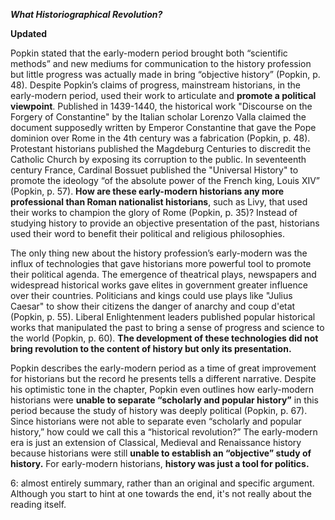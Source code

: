 ***What Historiographical Revolution?*** 

**Updated**

Popkin stated that the early-modern period brought both “scientific methods” and new mediums for communication to the history profession but little progress was actually made in bring “objective history” (Popkin, p. 48). Despite Popkin’s claims of progress, mainstream historians, in the early-modern period, used their work to articulate and **promote a political viewpoint**. Published in 1439-1440, the historical work "Discourse on the Forgery of Constantine" by the Italian scholar Lorenzo Valla claimed the document supposedly written by Emperor Constantine that gave the Pope dominion over Rome in the 4th century was a fabrication (Popkin, p. 48). Protestant historians published the Magdeburg Centuries to discredit the Catholic Church by exposing its corruption to the public. In seventeenth century France, Cardinal Bossuet published the "Universal History" to promote the ideology “of the absolute power of the French king, Louis XIV” (Popkin, p. 57). **How are these early-modern historians any more professional than Roman nationalist historians**, such as Livy, that used their works to champion the glory of Rome (Popkin, p. 35)? Instead of studying history to provide an objective presentation of the past, historians used their word to benefit their political and religious philosophies. 

The only thing new about the history profession’s early-modern was the influx of technologies that gave historians more powerful tool to promote their political agenda. The emergence of theatrical plays, newspapers and widespread historical works gave elites in government greater influence over their countries. Politicians and kings could use plays like "Julius Caesar" to show their citizens the danger of anarchy and coup d'etat (Popkin, p. 55). Liberal Enlightenment leaders published popular historical works that manipulated the past to bring a sense of progress and science to the world (Popkin, p. 60). **The development of these technologies did not bring revolution to the content of history but only its presentation.** 

Popkin describes the early-modern period as a time of great improvement for historians but the record he presents tells a different narrative. Despite his optimistic tone in the chapter, Popkin even outlines how early-modern historians were **unable to separate “scholarly and popular history”** in this period because the study of history was deeply political (Popkin, p. 67). Since historians were not able to separate even “scholarly and popular history,” how could we call this a “historical revolution?” The early-modern era is just an extension of Classical, Medieval and Renaissance history because historians were still **unable to establish an “objective” study of history.** For early-modern historians, **history was just a tool for politics.** 


6: almost entirely summary, rather than an original and specific argument. Although you start to hint at one towards the end, it's not really about the reading itself.
